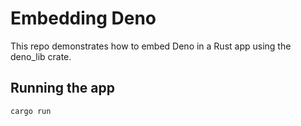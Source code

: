 # Embedding Deno

This repo demonstrates how to embed Deno in a Rust app using the deno_lib crate.

## Running the app

```bash
cargo run
```
